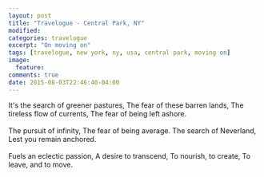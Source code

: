 ```yaml
---
layout: post
title: "Travelogue - Central Park, NY"
modified:
categories: travelogue
excerpt: "On moving on"
tags: [travelogue, new york, ny, usa, central park, moving on]
image:
  feature:
comments: true
date: 2015-08-03T22:46:40-04:00
---
```


It's the search of greener pastures,
The fear of these barren lands,
The tireless flow of currents,
The fear of being left ashore.<br/><br/>
The pursuit of infinity,
The fear of being average.
The search of Neverland,
Lest you remain anchored.<br/><br/>
Fuels an eclectic passion,
A desire to transcend,
To nourish, to create,
To leave, and to move.
